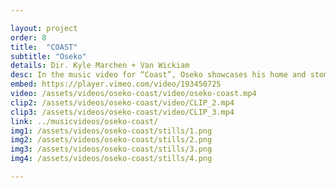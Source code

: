 ```yaml
---

layout: project
order: 8
title:  "COAST"
subtitle: "Oseko"
details: Dir. Kyle Marchen + Van Wickiam
desc: In the music video for “Coast”, Oseko showcases his home and stomping grounds.<br><br>We float along for the ride, feeling the pulse of the quintessential Ontario bedroom community through the eyes of one of its resident artists.<br><br>Fun fact - during the shots of Oseko running through the rain, a tornado touched down a few blocks away. No word of a lie.<br>(if only we could have shot it). 
embed: https://player.vimeo.com/video/193450725
video: /assets/videos/oseko-coast/video/oseko-coast.mp4
clip2: /assets/videos/oseko-coast/video/CLIP_2.mp4
clip3: /assets/videos/oseko-coast/video/CLIP_3.mp4
link: ../musicvideos/oseko-coast/
img1: /assets/videos/oseko-coast/stills/1.png
img2: /assets/videos/oseko-coast/stills/2.png
img3: /assets/videos/oseko-coast/stills/3.png
img4: /assets/videos/oseko-coast/stills/4.png

---
```

